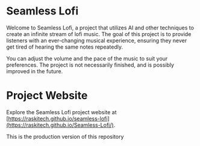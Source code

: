 # Seamless Lofi

Welcome to Seamless Lofi, a project that utilizes AI and other techniques to create an infinite stream of lofi music. The goal of this project is to provide listeners with an ever-changing musical experience, ensuring they never get tired of hearing the same notes repeatedly.

You can adjust the volume and the pace of the music to suit your preferences. The project is not necessarily finished, and is possibly improved in the future.

# Project Website
Explore the Seamless Lofi project website at [https://raskitech.github.io/seamless-lofi](https://raskitech.github.io/Seamless-Lofi/).

This is the production version of this repository
